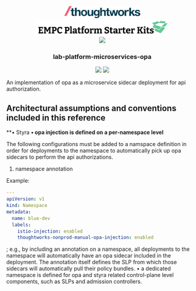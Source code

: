 <div align="center">
	<p>
		<img alt="Thoughtworks Logo" src="https://raw.githubusercontent.com/ThoughtWorks-DPS/static/master/thoughtworks_flamingo_wave.png?sanitize=true" width=200 />
    <br />
		<img alt="DPS Title" src="https://raw.githubusercontent.com/ThoughtWorks-DPS/static/master/EMPCPlatformStarterKitsImage.png?sanitize=true" width=350/>
		<br />
		<a href="https://aws.amazon.com"><img src="https://img.shields.io/badge/-deployed-blank.svg?style=social&logo=amazon"></a>
		<br />
		<h3>lab-platform-microservices-opa</h3>
		</a> <a href="https://app.circleci.com/pipelines/github/ThoughtWorks-DPS/lab-platform-microservices-opa"><img src="https://circleci.com/gh/ThoughtWorks-DPS/lab-platform-microservices-opa.svg?style=shield"></a>
		<a href="https://opensource.org/licenses/MIT"><img src="https://img.shields.io/github/license/ThoughtWorks-DPS/lab-platform-microservices-opa"></a>
	</p>
</div>


An implementation of opa as a microservice sidecar deployment for api authorization.

## Architectural assumptions and conventions included in this reference

**• Styra
**• opa injection is defined on a per-namespace level**  

The following configurations must be added to a namspace definition in order for deployments to the namespace to automatically pick up opa sidecars to perform the api authorizations.  

1. namespace annotation

Example:  
```yaml
---
apiVersion: v1
kind: Namespace
metadata:
  name: blue-dev
  labels:
    istio-injection: enabled
    thoughtworks-nonprod-manual-opa-injection: enabled  
```

; e.g., by including an annotation on a namespace, all deployments to the namespace will automatically have an opa sidecar included in the deployment. The annotation itself defines the SLP from which those sidecars will automatically pull their policy bundles.
• a dedicated namespace is defined for opa and styra related control-plane level components, such as SLPs and admission controllers.
